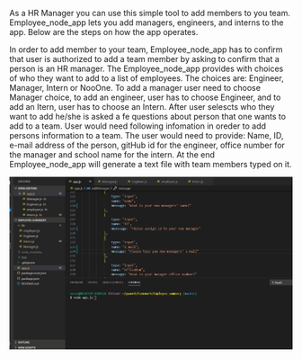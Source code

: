 As a HR Manager you can use this simple tool to add members to you team. Employee_node_app lets you add managers, engineers, and interns to the app. 
Below are the steps on how the app operates.

In order to add member to your team, Employee_node_app has to confirm that user is authorized to add a team member by asking to confirm that a person is an HR manager.
The Employee_node_app provides with choices of who they want to add to a list of employees. The choices are: Engineer, Manager, Intern or NooOne. 
To add a manager user need to choose Manager choice, to add an engineer, user has to choose Engineer, and to add an Itern, user has to choose an Intern.
After user selescts who they want to add he/she is asked a fe questions about person that one wants to add to a team. User would need following infomation in oreder to add persons information to a team. The user would need to provide: Name, ID, e-mail address of the person, gitHub id for the engineer, office number for the manager and school name for the intern.
At the end Employee_node_app will generate a text file with team members typed on it.

![](Employee.gif)
